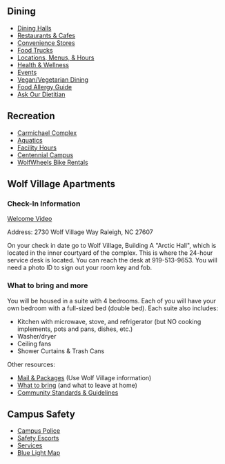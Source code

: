 ## Dining

* [Dining Halls](http://dining.ncsu.edu/locations/dining-halls/)
* [Restaurants & Cafes](http://dining.ncsu.edu/locations/restaurants-cafes/)
* [Convenience Stores](http://dining.ncsu.edu/locations/convenience-stores/)
* [Food Trucks](http://dining.ncsu.edu/locations/food-trucks/)
* [Locations, Menus, & Hours](http://www.ncsudining.com/locations/)
* [Health & Wellness](https://dasa.ncsu.edu/health-wellness/)
* [Events](http://dining.ncsu.edu/university-dining-events/)
* [Vegan/Vegetarian Dining](http://dining.ncsu.edu/veganvegetarian-dining/)
* [Food Allergy Guide](http://dining.ncsu.edu/campus-dining/healthwellness/food-allergies/)
* [Ask Our Dietitian](http://dining.ncsu.edu/campus-dining/healthwellness/dietitian/)


## Recreation

* [Carmichael Complex](http://recreation.ncsu.edu/facilities/carmichael)
* [Aquatics](http://recreation.ncsu.edu/aquatics)
* [Facility Hours](http://recreation.ncsu.edu/facilities/facility-hours)
* [Centennial Campus](http://recreation.ncsu.edu/facilities/centennial)
* [WolfWheels Bike Rentals](http://recreation.ncsu.edu/outdooradventures/overview)


## Wolf Village Apartments

### Check-In Information

[Welcome Video](https://www.youtube.com/watch?feature=player_embedded&v=8W0TXWnhbas#!)

Address: 2730 Wolf Village Way Raleigh, NC 27607

On your check in date go to Wolf Village, Building A "Arctic Hall", which is located in the inner courtyard of the complex. This is where the 24-hour service desk is located. You can reach the desk at 919-513-9653. You will need a photo ID to sign out your room key and fob.

### What to bring and more

You will be housed in a suite with 4 bedrooms. Each of you will have your own bedroom with a full-sized bed (double bed). Each suite also includes:
* Kitchen with microwave, stove, and refrigerator (but NO cooking implements, pots and pans, dishes, etc.)
* Washer/dryer
* Ceiling fans
* Shower Curtains & Trash Cans

Other resources:
* [Mail & Packages](https://housing.dasa.ncsu.edu/resident-resources/mail-and-packages/) (Use Wolf Village information)
* [What to bring](https://github.com/REU-SOS/SOS/blob/master/Resources/WVwolfpacklist2015.pdf) (and what to leave at home)
* [Community Standards & Guidelines](https://housing.dasa.ncsu.edu/resident-resources/community-standards/)

## Campus Safety

* [Campus Police](http://campuspolice.ehps.ncsu.edu/index.php)
* [Safety Escorts](http://campuspolice.ehps.ncsu.edu/services/safety-escort-services/)
* [Services](http://campuspolice.ehps.ncsu.edu/services/)
* [Blue Light Map](http://campuspolice.ehps.ncsu.edu/services/bluelight/)
